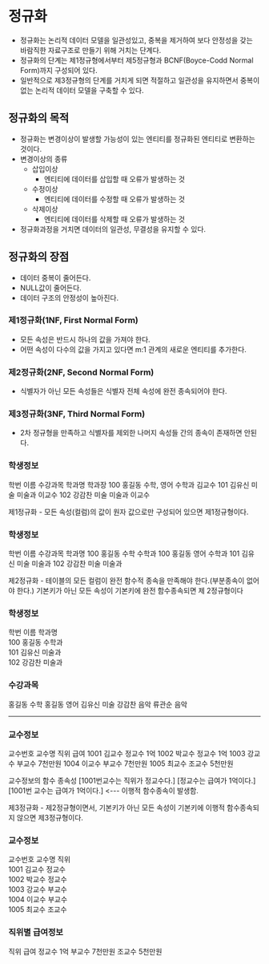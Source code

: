 # 정규화
- 정규화는 논리적 데이터 모델을 일관성있고, 중복을 제거하여 보다 안정성을 갖는 바람직한 자료구조로 만들기 위해 거치는 단계다.
- 정규화의 단계는 제1정규형에서부터 제5정규형과 BCNF(Boyce-Codd Normal Form)까지 구성되어 있다.
- 일반적으로 제3정규형의 단계를 거치게 되면 적절하고 일관성을 유지하면서 중복이 없는 논리적 데이터 모델을 구축할 수 있다.

## 정규화의 목적
- 정규화는 변경이상이 발생할 가능성이 있는 엔티티를 정규화된 엔티티로 변환하는 것이다.
- 변경이상의 종류 
  + 삽입이상
    * 엔티티에 데이터를 삽입할 때 오류가 발생하는 것
  + 수정이상
    * 엔티티에 데이터를 수정할 때 오류가 발생하는 것 
  + 삭제이상
    * 엔티티에 데이터를 삭제할 때 오류가 발생하는 것
- 정규화과정을 거치면 데이터의 일관성, 무결성을 유지할 수 있다.

## 정규화의 장점
- 데이터 중복이 줄어든다.
- NULL값이 줄어든다.
- 데이터 구조의 안정성이 높아진다.

### 제1정규화(1NF, First Normal Form)
- 모든 속성은 반드시 하나의 값을 가져야 한다.
- 어떤 속성이 다수의 값을 가지고 있다면 m:1 관계의 새로운 엔티티를 추가한다.

### 제2정규화(2NF, Second Normal Form)
- 식별자가 아닌 모든 속성들은 식별자 전체 속성에 완전 종속되어야 한다.

### 제3정규화(3NF, Third Normal Form)
- 2차 정규형을 만족하고 식별자를 제외한 나머지 속성들 간의 종속이 존재하면 안된다.

### 학생정보
학번	이름	수강과목      학과명   학과장
100 	홍길동	수학, 영어    수학과   김교수
101 	김유신  미술	      미술과   이교수
102     강감찬  미술          미술과   이교수


제1정규화 - 모든 속성(컬럼)의 값이 원자 값으로만 구성되어 있으면 제1정규형이다.
### 학생정보
학번	이름	수강과목 	학과명	
100	홍길동	수학		수학과	
100	홍길동	영어		수학과	
101	김유신 	미술 		미술과	
102	강감찬  미술		미술과  


제2정규화 - 테이블의 모든 컬럼이 완전 함수적 종속을 만족해야 한다.(부분종속이 없어야 한다.)
            기본키가 아닌 모든 속성이 기본키에 완전 함수종속되면 제 2정규형이다
### 학생정보
학번	이름     학과명	  
100    	홍길동   수학과   
101     김유신	 미술과   	
102	강감찬	 미술과   


### 수강과목
홍길동  수학
홍길동	영어
김유신  미술
강감찬  음악
류관순  음악


-------------------------------------------------------------------------------------------
### 교수정보
교수번호  교수명  직위    급여
1001      김교수  정교수  1억
1002      박교수  정교수  1억
1003      강교수  부교수  7천만원
1004      이교수  부교수  7천만원
1005      최교수  조교수  5천만원

교수정보의 함수 종속성
[1001번교수는 직위가 정교수다.] 
[정교수는 급여가 1억이다.]
[1001번 교수는 급여가 1억이다.] <--- 이행적 함수종속이 발생함.


제3정규화 - 제2정규형이면서, 
            기본키가 아닌 모든 속성이 기본키에 이행적 함수종속되지 않으면 제3정규형이다.
### 교수정보
교수번호  교수명  직위    
1001      김교수  정교수  
1002      박교수  정교수  
1003      강교수  부교수  
1004      이교수  부교수  
1005      최교수  조교수  

### 직위별 급여정보
직위    급여
정교수  1억
부교수  7천만원
조교수  5천만원
	    






